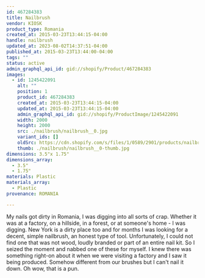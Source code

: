 ```yaml
---
id: 467284383
title: Nailbrush
vendor: KIOSK
product_type: Romania
created_at: 2015-03-23T13:44:15-04:00
handle: nailbrush
updated_at: 2023-08-02T14:37:51-04:00
published_at: 2015-03-23T13:44:00-04:00
tags: ""
status: active
admin_graphql_api_id: gid://shopify/Product/467284383
images:
  - id: 1245422091
    alt: ""
    position: 1
    product_id: 467284383
    created_at: 2015-03-23T13:44:15-04:00
    updated_at: 2015-03-23T13:44:15-04:00
    admin_graphql_api_id: gid://shopify/ProductImage/1245422091
    width: 2000
    height: 2000
    src: ./nailbrush/nailbrush__0.jpg
    variant_ids: []
    oldSrc: https://cdn.shopify.com/s/files/1/0589/2901/products/nailbrush_1d15b860-46be-4c8d-b63c-d5dd289ce437.jpeg?v=1427132655
    thumb: ./nailbrush/nailbrush__0-thumb.jpg
dimensions: 3.5"x 1.75"
dimensions_array:
  - 3.5"
  - 1.75"
materials: Plastic
materials_array:
  - Plastic
provenance: ROMANIA

---
```


My nails got dirty in Romania, I was digging into all sorts of crap. Whether it was at a factory, on a hillside, in a forest, or at someone's home - I was digging. New York is a dirty place too and for months I was looking for a decent, simple nailbrush, an honest type of tool. Unfortunately, I could not find one that was not wood, loudly branded or part of an entire nail kit. So I seized the moment and nabbed one of these for myself. I knew there was something right-on about it when we were visiting a factory and I saw it being produced. Somehow different from our brushes but I can't nail it down. Oh wow, that is a pun.